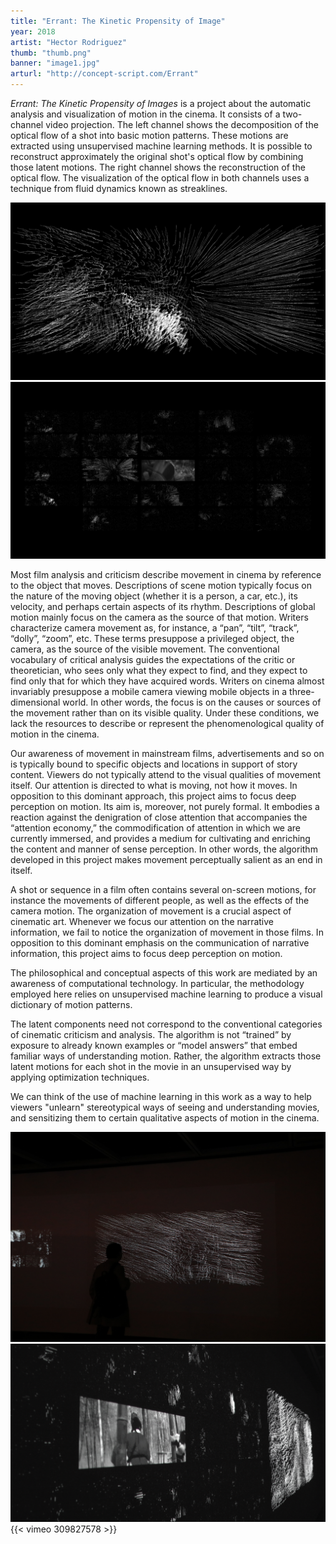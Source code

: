 ```yaml
---
title: "Errant: The Kinetic Propensity of Image"
year: 2018
artist: "Hector Rodriguez"
thumb: "thumb.png"
banner: "image1.jpg"
arturl: "http://concept-script.com/Errant"
---
```


_Errant: The Kinetic Propensity of Images_ is a project about the automatic
analysis and visualization of motion in the cinema. It consists of a two-channel
video projection. The left channel shows the decomposition of the optical flow
of a shot into basic motion patterns. These motions are extracted using
unsupervised machine learning methods. It is possible to reconstruct
approximately the original shot's optical flow by combining those latent
motions. The right channel shows the reconstruction of the optical flow. The
visualization of the optical flow in both channels uses a technique from fluid
dynamics known as streaklines.

![Errant Image 2](image2.png)
![Errant Image 3](image3.png)


Most film analysis and criticism describe movement in cinema by reference to the object that moves. Descriptions of scene motion typically focus on the nature of the moving object (whether it is a person, a car, etc.), its velocity, and perhaps certain aspects of its rhythm. Descriptions of global motion mainly focus on the camera as the source of that motion. Writers characterize camera movement as, for instance, a “pan”, “tilt”, “track”, “dolly”, “zoom”, etc. These terms presuppose a privileged object, the camera, as the source of the visible movement. The conventional vocabulary of critical analysis guides the expectations of the critic or theoretician, who sees only what they expect to find, and they expect to find only that for which they have acquired words. Writers on cinema almost invariably presuppose a mobile camera viewing mobile objects in a three-dimensional world. In other words, the focus is on the causes or sources of the movement rather than on its visible quality. Under these conditions, we lack the resources to describe or represent the phenomenological quality of motion in the cinema.

Our awareness of movement in mainstream films, advertisements and so on is typically bound to specific objects and locations in support of story content. Viewers do not typically attend to the visual qualities of movement itself. Our attention is directed to what is moving, not how it moves. In opposition to this dominant approach, this project aims to focus deep perception on motion. Its aim is, moreover, not purely formal. It embodies a reaction against the denigration of close attention that accompanies the “attention economy,” the commodification of attention in which we are currently immersed, and provides a medium for cultivating and enriching the content and manner of sense perception. In other words, the algorithm developed in this project makes movement perceptually salient as an end in itself.

A shot or sequence in a film often contains several on-screen motions, for instance the movements of different people, as well as the effects of the camera motion. The organization of movement is a crucial aspect of cinematic art. Whenever we focus our attention on the narrative information, we fail to notice the organization of movement in those films. In opposition to this dominant emphasis on the communication of narrative information, this project aims to focus deep perception on motion.

The philosophical and conceptual aspects of this work are mediated by an awareness of computational technology. In particular, the methodology employed here relies on unsupervised machine learning to produce a visual dictionary of motion patterns.

The latent components need not correspond to the conventional categories of cinematic criticism and analysis. The algorithm is not “trained” by exposure to already known examples or “model answers” that embed familiar ways of understanding motion. Rather, the algorithm extracts those latent motions for each shot in the movie in an unsupervised way by applying optimization techniques.

We can think of the use of machine learning in this work as a way to help viewers "unlearn" stereotypical ways of seeing and understanding movies, and sensitizing them to certain qualitative aspects of motion in the cinema.

![Errant Image 4](image4.png)
![Errant Image 5](image5.png)
{{< vimeo 309827578 >}}
